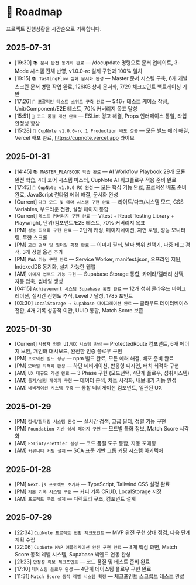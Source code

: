 # 📍 Roadmap

프로젝트 진행상황을 시간순으로 기록합니다.

## 2025-07-31

- [19:30] `📚 문서 완전 동기화 완료` — /docupdate 명령으로 문서 업데이트, 3-Mode 시스템 전체 반영, v1.0.0-rc 실제 구현과 100% 일치
- [19:15] `📚 TastingFlow 심화 문서화 완성` — Master 문서 시스템 구축, 6개 개별 스크린 문서 병렬 작업 완료, 126KB 상세 문서화, 7/29 체크포인트 백트레이싱 기반
- [17:26] `🧪 포괄적인 테스트 스위트 구축 완료` — 546+ 테스트 케이스 작성, Unit/Component/E2E 테스트, 70% 커버리지 목표 달성
- [15:51] `🔧 코드 품질 개선 완료` — ESLint 경고 해결, Props 인터페이스 통일, 타입 안정성 향상
- [15:28] `🚀 CupNote v1.0.0-rc.1 Production 배포 성공` — 모든 빌드 에러 해결, Vercel 배포 완료, https://cupnote.vercel.app 라이브

## 2025-01-31

- [14:45] `📚 MASTER_PLAYBOOK 학습 완료` — AI Workflow Playbook 29개 모듈 완전 학습, 4대 코어 시스템 마스터, CupNote AI 워크플로우 적용 준비 완료
- [17:45] `🎯 CupNote v1.0.0 RC 완성` — 모든 핵심 기능 완료, 프로덕션 배포 준비 완료, JavaScript 런타임 에러 해결, 문서화 완성
- [Current] `다크 모드 및 테마 시스템 구현 완료` — 라이트/다크/시스템 모드, CSS Variables, 부드러운 전환, 설정 페이지 통합
- [Current] `테스트 커버리지 구현 완료` — Vitest + React Testing Library + Playwright, 단위/컴포넌트/E2E 테스트, 70% 커버리지 목표
- [PM] `성능 최적화 구현 완료` — 2단계 캐싱, 페이지네이션, 지연 로딩, 성능 모니터링, 무한 스크롤
- [PM] `고급 검색 및 필터링 확장 완료` — 이미지 필터, 날짜 범위 선택기, 다중 태그 검색, 3개 정렬 옵션 추가
- [PM] `PWA 기능 구현 완료` — Service Worker, manifest.json, 오프라인 지원, IndexedDB 동기화, 설치 가능한 웹앱
- [AM] `이미지 업로드 기능 구현` — Supabase Storage 통합, 카메라/갤러리 선택, 자동 압축, 썸네일 생성
- [04:15] `Achievement 시스템 Supabase 통합 완료` — 12개 성취 클라우드 마이그레이션, 실시간 진행도 추적, Level 7 달성, 1785 포인트
- [03:30] `LocalStorage → Supabase 마이그레이션 완료` — 클라우드 데이터베이스 전환, 4개 기록 성공적 이관, UUID 통합, Match Score 보존

## 2025-01-30

- [Current] `사용자 인증 UI/UX 시스템 완성` — ProtectedRoute 컴포넌트, 6개 페이지 보안, 개인화 대시보드, 완전한 인증 플로우 구현
- [PM] `프로덕션 빌드 성공` — npm 빌드 완료, 모든 에러 해결, 배포 준비 완료
- [PM] `모바일 최적화 완성` — 하단 네비게이션, 반응형 디자인, 터치 최적화 구현
- [AM] `UX 대규모 개선 완료` — 3 Phase 구현 (모드선택, 4단계 플로우, 성취시스템)
- [AM] `통계/설정 페이지 구현` — 데이터 분석, 차트 시각화, 내보내기 기능 완성
- [AM] `네비게이션 시스템 구축` — 통합 네비게이션 컴포넌트, 일관된 UX

## 2025-01-29

- [PM] `검색/필터링 시스템 완성` — 실시간 검색, 고급 필터, 정렬 기능 구현
- [PM] `Foundation 기반 상세 페이지 구현` — 모드별 특화 정보, Match Score 시각화
- [AM] `ESLint/Prettier 설정` — 코드 품질 도구 통합, 자동 포매팅
- [AM] `커뮤니티 커핑 설계` — SCA 표준 기반 그룹 커핑 시스템 아키텍처

## 2025-01-28

- [PM] `Next.js 프로젝트 초기화` — TypeScript, Tailwind CSS 설정 완료
- [PM] `기본 기록 시스템 구현` — 커피 기록 CRUD, LocalStorage 저장
- [AM] `프로젝트 구조 설계` — 디렉토리 구조, 컴포넌트 설계

## 2025-07-29

- [22:34] `CupNote 프로젝트 현황 체크포인트` — MVP 완전 구현 상태 점검, 다음 단계 계획 수립
- [22:06] `CupNote MVP 애플리케이션 완전 구현 완료` — 8개 핵심 화면, Match Score 동적 레벨 시스템, Supabase 백엔드 연동 완성
- [21:23] `안정성 확보 체크포인트` — 코드 품질 및 테스트 준비 완료
- [17:10] `테이스팅 플로우 완성` — 4단계 테이스팅 플로우 구현 완료
- [11:31] `Match Score 동적 레벨 시스템 확정` — 체크포인트 스크립트 테스트 완료
